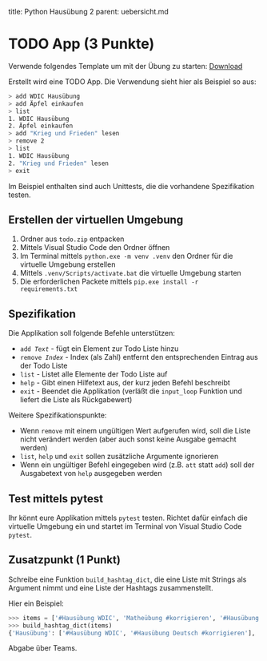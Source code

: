 title: Python Hausübung 2
parent: uebersicht.md

# TODO App (3 Punkte)

Verwende folgendes Template um mit der Übung zu starten: [Download](todo.zip)

Erstellt wird eine TODO App. Die Verwendung sieht hier als Beispiel so aus:

```bash
> add WDIC Hausübung
> add Äpfel einkaufen
> list
1. WDIC Hausübung
2. Äpfel einkaufen
> add "Krieg und Frieden" lesen
> remove 2
> list
1. WDIC Hausübung
2. "Krieg und Frieden" lesen
> exit
```

Im Beispiel enthalten sind auch Unittests, die die vorhandene Spezifikation testen.

## Erstellen der virtuellen Umgebung

1. Ordner aus <code>todo.zip</code> entpacken
1. Mittels Visual Studio Code den Ordner öffnen
1. Im Terminal mittels <code>python.exe -m venv .venv</code> den Ordner für die virtuelle Umgebung erstellen
1. Mittels <code>.venv/Scripts/activate.bat</code> die virtuelle Umgebung starten
1. Die erforderlichen Packete mittels <code>pip.exe install -r requirements.txt</code>

## Spezifikation

Die Applikation soll folgende Befehle unterstützen:

* <code>add *Text*</code> - fügt ein Element zur Todo Liste hinzu
* <code>remove *Index*</code> - Index (als Zahl) entfernt den entsprechenden Eintrag aus der Todo Liste
* <code>list</code> - Listet alle Elemente der Todo Liste auf
* <code>help</code> - Gibt einen Hilfetext aus, der kurz jeden Befehl beschreibt
* <code>exit</code> - Beendet die Applikation (verläßt die <code>input_loop</code> Funktion und liefert die Liste als Rückgabewert)

Weitere Spezifikationspunkte:

* Wenn <code>remove</code> mit einem ungültigen Wert aufgerufen wird, soll die Liste nicht verändert werden (aber auch sonst keine Ausgabe gemacht werden)
* <code>list</code>, <code>help</code> und <code>exit</code> sollen zusätzliche Argumente ignorieren
* Wenn ein ungültiger Befehl eingegeben wird (z.B. <code>att</code> statt <code>add</code>) soll der Ausgabetext von <code>help</code> ausgegeben werden

## Test mittels pytest

Ihr könnt eure Applikation mittels <code>pytest</code> testen. Richtet dafür einfach die virtuelle Umgebung ein und startet im Terminal von Visual Studio Code <code>pytest</code>.

## Zusatzpunkt (1 Punkt)

Schreibe eine Funktion <code>build_hashtag_dict</code>, die eine Liste mit Strings als Argument nimmt und eine Liste der Hashtags zusammenstellt.

Hier ein Beispiel:

```python
>>> items = ['#Hausübung WDIC', 'Matheübung #korrigieren', '#Hausübung Deutsch #korrigieren', 'Ausschlafen']
>>> build_hashtag_dict(items)
{'Hausübung': ['#Hausübung WDIC', '#Hausübung Deutsch #korrigieren'], 'korrigieren': ['Matheübung korrigieren', '#Hausübung Deutsch #korrigieren']}
```

Abgabe über Teams.